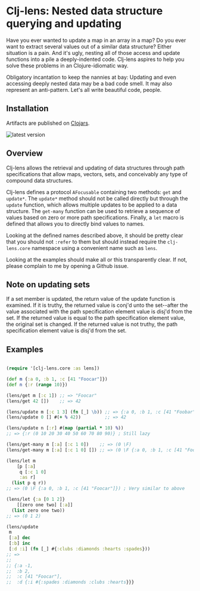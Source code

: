 # Clj-lens: Nested data structure querying and updating

Have you ever wanted to update a map in an array in a map? Do you ever
want to extract several values out of a similar data structure? Either
situation is a pain. And it's ugly, nesting all of those access and
update functions into a pile a deeply-indented code. Clj-lens aspires
to help you solve these problems in an Clojure-idiomatic way.

Obligatory incantation to keep the nannies at bay: Updating and even
accessing deeply nested data may be a bad code smell. It may also
represent an anti-pattern. Let's all write beautiful code, people.

## Installation

Artifacts are published on [Clojars][1]. 

![latest version][2]

## Overview

Clj-lens allows the retrieval and updating of data structures through
path specifications that allow maps, vectors, sets, and conceivably
any type of compound data structures.

Clj-lens defines a protocol `AFocusable` containing two methods: `get`
and `update*`. The `update*` method should not be called directly but
through the `update` function, which allows multiple updates to be
applied to a data structure. The `get-many` function can be used to
retrieve a sequence of values based on zero or more path
specifications. Finally, a `let` macro is defined that allows you to
directly bind values to names.

Looking at the defined names described above, it should be pretty
clear that you should not `:refer` to them but should instead require
the `clj-lens.core` namespace using a convenient name such as `lens`.

Looking at the examples should make all or this transparently
clear. If not, please complain to me by opening a Github issue.

## Note on updating sets

If a set member is updated, the return value of the update function is
examined. If it is truthy, the returned value is conj'd unto the
set--after the value associated with the path specification element
value is disj'd from the set. If the returned value is equal to the
path specification element value, the original set is changed. If the
returned value is not truthy, the path specification element value is
disj'd from the set.

## Examples

```clojure

(require '[clj-lens.core :as lens])

(def m {:a 0, :b 1, :c [41 "Foocar"]})
(def n {:r (range 10)})

(lens/get m [:c 1]) ;; => "Foocar"
(lens/get 42 [])    ;; => 42

(lens/update m [:c 1 3] (fn [_] \b)) ;; => {:a 0, :b 1, :c [41 "Foobar"]}
(lens/update 0 [] #(+ % 42))         ;; => 42

(lens/update n [:r] #(map (partial * 10) %))
;; => {:r (0 10 20 30 40 50 60 70 80 90)} ; Still lazy

(lens/get-many m [:a] [:c 1 0])    ;; => (0 \F)
(lens/get-many m [:a] [:c 1 0] []) ;; => (0 \F {:a 0, :b 1, :c [41 "Foocar"]})

(lens/let m
    [p [:a]
     q [:c 1 0]
     :as r]
  (list p q r))
;; => (0 \F {:a 0, :b 1, :c [41 "Foocar"]}) ; Very similar to above

(lens/let {:a [0 1 2]}
    [[zero one two] [:a]]
  (list zero one two))
;; => (0 1 2)

(lens/update
 m
 [:a] dec
 [:b] inc
 [:d :i] (fn [_] #{:clubs :diamonds :hearts :spades}))
;; =>
;;
;; {:a -1,
;;  :b 2,
;;  :c [41 "Foocar"],
;;  :d {:i #{:spades :diamonds :clubs :hearts}}}

```

[1]: https://clojars.org/edw/clj-lens
[2]: https://clojars.org/edw/clj-lens/latest-version.svg
